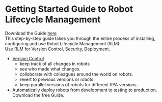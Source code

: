 # Getting Started Guide to Robot Lifecycle Management  
Download the Guide [here](https://github.com/KofaxRPA/Robot-Lifecycle-Management-Guide/releases)  
This step-by-step guide takes you through the entire process of installing, configuring and use Robot Lifecycle Management (RLM).  
Use RLM  for Version Control, Security, Deployment.
* [Version Control](https://en.wikipedia.org/wiki/Version_control)
   * keep track of all changes in robots 
   * see who made what changes.  
   * colloborate with colleagues around the world on robots.
   * revert to previous versions or robots.
   * keep parallel versions of robots for different RPA versions.
 * Automatically deploy robots from development to testing to production.  
 Download the free Guide.
